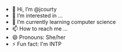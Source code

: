 - 👋 Hi, I’m @jcourty
- 👀 I’m interested in ...
- 🌱 I’m currently learning computer science
- 📫 How to reach me ...
- 😄 Pronouns: She/her
- ⚡ Fun fact: I'm INTP

<!---
jcourty/jcourty is a ✨ special ✨ repository because its `README.md` (this file) appears on your GitHub profile.
You can click the Preview link to take a look at your changes.
--->
